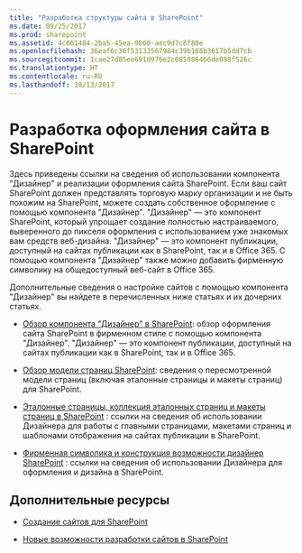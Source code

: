 ```yaml
---
title: "Разработка структуры сайта в SharePoint"
ms.date: 09/25/2017
ms.prod: sharepoint
ms.assetid: 4c061484-2ba5-45ea-9860-aec9d7c8f80e
ms.openlocfilehash: 36eaf6c36f53133567984c39b168b3617b5dd7cb
ms.sourcegitcommit: 1cae27d85ee691d976e2c085986466de088f526c
ms.translationtype: HT
ms.contentlocale: ru-RU
ms.lasthandoff: 10/13/2017
---
```

# <a name="develop-the-site-design-in-sharepoint"></a>Разработка оформления сайта в SharePoint
Здесь приведены ссылки на сведения об использовании компонента "Дизайнер" и реализации оформления сайта SharePoint.
Если ваш сайт SharePoint должен представлять торговую марку организации и не быть похожим на SharePoint, можете создать собственное оформление с помощью компонента "Дизайнер". "Дизайнер" — это компонент SharePoint, который упрощает создание полностью настраиваемого, выверенного до пикселя оформления с использованием уже знакомых вам средств веб-дизайна. "Дизайнер" — это компонент публикации, доступный на сайтах публикации как в SharePoint, так и в Office 365. С помощью компонента "Дизайнер" также можно добавить фирменную символику на общедоступный веб-сайт в Office 365.
  
    
    

Дополнительные сведения о настройке сайтов с помощью компонента "Дизайнер" вы найдете в перечисленных ниже статьях и их дочерних статьях.
-  [Обзор компонента "Дизайнер" в SharePoint](overview-of-design-manager-in-sharepoint.md): обзор оформления сайта SharePoint в фирменном стиле с помощью компонента "Дизайнер". "Дизайнер" — это компонент публикации, доступный на сайтах публикации как в SharePoint, так и в Office 365.
    
  
-  [Обзор модели страниц SharePoint](overview-of-the-sharepoint-page-model.md): сведения о пересмотренной модели страниц (включая эталонные страницы и макеты страниц) для SharePoint.
    
  
-  [Эталонные страницы, коллекция эталонных страниц и макеты страниц в SharePoint](master-pages-the-master-page-gallery-and-page-layouts-in-sharepoint.md) : ссылки на сведения об использовании Дизайнера для работы с главными страницами, макетами страниц и шаблонами отображения на сайтах публикации в SharePoint.
    
  
-  [Фирменная символика и конструкция возможности дизайнер SharePoint](sharepoint-design-manager-branding-and-design-capabilities.md) : ссылки на сведения об использовании Дизайнера для оформления и дизайна в SharePoint.
    
  

## <a name="additional-resources"></a>Дополнительные ресурсы
<a name="bk_addresources"> </a>


-  [Создание сайтов для SharePoint](build-sites-for-sharepoint.md)
    
  
-  [Новые возможности разработки сайтов в SharePoint](what-s-new-with-sharepoint-site-development.md)
    
  

